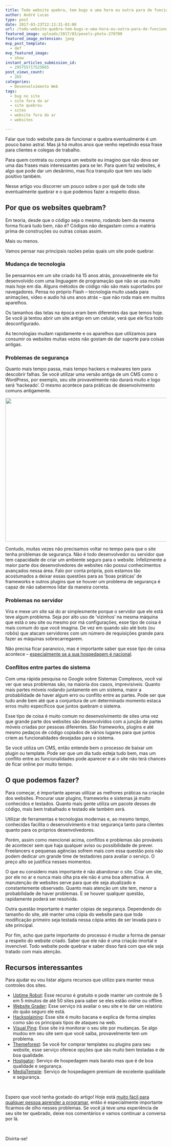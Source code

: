 ```yaml
---
title: Todo website quebra, tem bugs e uma hora ou outra para de funcionar
author: André Lucas
type: post
date: 2017-03-23T22:13:31-03:00
url: /todo-website-quebra-tem-bugs-e-uma-hora-ou-outra-para-de-funcionar/
featured_image: uploads/2017/03/pexels-photo-270700
featured_image_extension: jpeg
mvp_post_template:
  - def
mvp_featured_image:
  - show
instant_articles_submission_id:
  - 295755717525665
post_views_count:
  - 265
categories:
  - Desenvolvimento Web
tags:
  - bug no site
  - site fora do ar
  - site quebrou
  - sites
  - website fora do ar
  - websites

---
```

Falar que todo website para de funcionar e quebra eventualmente é um pouco baixo astral. Mas já há muitos anos que venho repetindo essa frase para clientes e colegas de trabalho.

Para quem contrata ou compra um website eu imagino que não deva ser uma das frases mais interessantes para se ler. Para quem faz websites, é algo que pode dar um desânimo, mas fica tranquilo que tem seu lado positivo também.

Nesse artigo vou discorrer um pouco sobre o por quê de todo site eventualmente quebrar e o que podemos fazer a respeito disso.

## Por que os websites quebram?

Em teoria, desde que o código seja o mesmo, rodando bem da mesma forma ficará tudo bem, não é? Códigos não desgastam como a matéria prima de construções ou outras coisas assim.

Mais ou menos.

Vamos pensar nas principais razões pelas quais um site pode quebrar.

### Mudança de tecnologia

Se pensarmos em um site criado há 15 anos atrás, provavelmente ele foi desenvolvido com uma linguagem de programação que não se usa muito mais hoje em dia. Alguns métodos de código não são mais suportados por navegadores. Pensa no próprio Flash &#8211; tecnologia muito usada para animações, vídeo e audio há uns anos atrás &#8211; que não roda mais em muitos aparelhos.

Os tamanhos das telas na época eram bem diferentes das que temos hoje. Se você já tentou abrir um site antigo em um celular, verá que ele fica todo desconfigurado.

As tecnologias mudam rapidamente e os aparelhos que utilizamos para consumir os websites muitas vezes não gostam de dar suporte para coisas antigas.

### Problemas de segurança

Quanto mais tempo passa, mais tempo hackers e malwares tem para descobrir falhas. Se você utilizar uma versão antiga de um CMS como o WordPress, por exemplo, seu site provavelmente não durará muito e logo será &#8216;hackeado&#8217;. O mesmo acontece para práticas de desenvolvimento comuns antigamente.

<img class="size-full wp-image-652 aligncenter" src="/images/uploads/2017/03/pexels-photo-325229.jpeg" alt="" width="1280" height="448" srcset="/images/uploads/2017/03/pexels-photo-325229.jpeg 1280w, /images/uploads/2017/03/pexels-photo-325229-300x105.jpeg 300w, /images/uploads/2017/03/pexels-photo-325229-768x269.jpeg 768w, /images/uploads/2017/03/pexels-photo-325229-1024x358.jpeg 1024w" sizes="(max-width: 1280px) 100vw, 1280px" />

Contudo, muitas vezes não precisamos voltar no tempo para que o site tenha problemas de segurança. Não é todo desenvolvedor ou servidor que tem capacidade de criar um ambiente seguro para o website. Infelizmente a maior parte dos desenvolvedores de websites não possui conhecimentos avançados nessa área. Falo por conta própria, pois estamos tão acostumados a deixar essas questões para as &#8216;boas práticas&#8217; de frameworks e outros plugins que se houver um problema de segurança é capaz de não sabermos lidar da maneira correta.

### Problemas no servidor

Vira e mexe um site sai do ar simplesmente porque o servidor que ele está teve algum problema. Seja por alto uso de &#8216;vizinhos&#8217; na mesma máquina que está o seu site ou mesmo por má configurações, esse tipo de coisa é mais comum do que você imagina. De vez em quando são até bots (ou robôs) que atacam servidores com um número de requisições grande para fazer as máquinas sobrecarregarem.

Não precisa ficar paranoico, mas é importante saber que esse tipo de coisa acontece &#8211; <a href="https://www.igluonline.com/nao-vale-pena-utilizar-servicos-brasileiros-de-hospedagem-de-sites/" target="_blank">especialmente se a sua hospedagem é nacional</a>.

### Conflitos entre partes do sistema

Com uma rápida pesquisa no Google sobre Sistemas Complexos, você vai ver que seus problemas são, na maioria dos casos, imprevisíveis. Quanto mais partes móveis rodando juntamente em um sistema, maior a probabilidade de haver algum erro ou conflito entre as partes. Pode ser que tudo ande bem até que a conjuntura de um determinado momento estaca erros muito específicos que juntos quebram o sistema.

Esse tipo de coisa é muito comum no desenvolvimento de sites uma vez que grande parte dos websites são desenvolvidos com a junção de partes móveis criadas por pessoas diferentes. São frameworks, plugins e até mesmo pedaços de código copiados de vários lugares para que juntos criem as funcionalidades desejadas para o sistema.

Se você utiliza um CMS, então entende bem o processo de baixar um plugin ou template. Pode ser que um dia tudo esteja tudo bem, mas um conflito entre as funcionalidades pode aparecer e aí o site não terá chances de ficar online por muito tempo.

## O que podemos fazer?

Para começar, é importante apenas utilizar as melhores práticas na criação dos websites. Procurar usar plugins, frameworks e sistemas já muito conhecidos e testados. Quanto mais gente utiliza um pacote desses de código, mais bem trabalhado e testado ele também será.

Utilizar de ferramentas e tecnologias modernas e, ao mesmo tempo, conhecidas facilita o desenvolvimento e traz segurança tanto para clientes quanto para os próprios desenvolvedores.

Porém, assim como mencionei acima, conflitos e problemas são prováveis de acontecer sem que haja qualquer aviso ou possibilidade de prever. Freelancers e pequenas agências sofrem mais com essa questão pois não podem dedicar um grande time de testadores para avaliar o serviço. O preço alto se justifica nesses momentos.

O que eu considero mais importante é não abandonar o site. Criar um site, por ele no ar e nunca mais olha pra ele não é uma boa alternativa. A manutenção de websites serve para que ele seja atualizado e constantemente observado. Quanto mais atenção um site tem, menor a probabilidade de haver problemas. E se houver qualquer questão, rapidamente poderá ser resolvida.

Outra questão importante é manter cópias de segurança. Dependendo do tamanho do site, até manter uma cópia do website para que toda modificação primeiro seja testada nessa cópia antes de ser levada para o site principal.

Por fim, acho que parte importante do processo é mudar a forma de pensar a respeito do website criado. Saber que ele não é uma criação imortal e invencível. Todo website pode quebrar e saber disso fará com que ele seja tratado com mais atenção.

## Recursos interessantes

Para ajudar eu vou listar alguns recursos que utilizo para manter meus controles dos sites.

  * <a href="https://uptimerobot.com/" target="_blank">Uptime Robot</a>: Esse recurso é gratuito e pode manter um controle de 5 em 5 minutos de até 50 sites para saber se eles estão online ou offline.
  * <a href="https://website.grader.com/" target="_blank">Website Grader</a>: Esse serviço irá avaliar o seu site e te dar um relatório do quão seguro ele está.
  * <a href="https://www.hacksplaining.com/#_=_" target="_blank">Hacksplaining</a>: Esse site é muito bacana e explica de forma simples como são os principais tipos de ataques na web.
  * <a href="https://visualping.io/" target="_blank">Visual Ping</a>: Esse site irá monitorar o seu site por mudanças. Se algo mudou em seu site sem que você saiba, provavelmente tem um problema.
  * <a href="https://themeforest.net/?ref=andrelug" target="_blank">Themeforest</a>: Se você for comprar templates ou plugins para seu website, esse serviço oferece opções que são muito bem testadas e de boa qualidade.
  * <a href="https://www.hostgator.com.br/24430.html" target="_blank">Hostgator</a>: Serviço de hospedagem mais barato mas que é de boa qualidade e segurança.
  * <a href="http://www.jdoqocy.com/click-8287922-12535344" target="_blank">MediaTemple</a>: Serviço de hospedagem premium de excelente qualidade e segurança.

&nbsp;

Espero que você tenha gostado do artigo! Hoje está <a href="https://www.igluonline.com/nunca-foi-tao-facil-aprender-programacao-quanto-2017/" target="_blank">muito fácil para qualquer pessoa aprender a programar</a>, então é especialmente importante ficarmos de olho nesses problemas. Se você já teve uma experiência de seu site ter quebrado, deixe nos comentários e vamos continuar a conversa por lá.

&nbsp;

Divirta-se!
